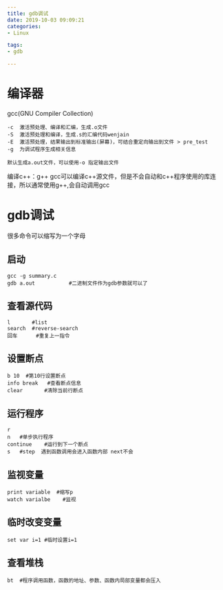 ```yaml
---
title: gdb调试
date: 2019-10-03 09:09:21
categories:
- Linux

tags:
- gdb

---
```


# 编译器
gcc(GNU Compiler Collection)

    -c  激活预处理、编译和汇编，生成.o文件
    -S  激活预处理和编译，生成.s的汇编代码wenjain
    -E  激活预处理，结果输出到标准输出(屏幕)，可结合重定向输出到文件 > pre_test
    -g  为调试程序生成相关信息
    
    默认生成a.out文件，可以使用-o 指定输出文件
    
编译c++：g++  gcc可以编译c++源文件，但是不会自动和c++程序使用的库连接，所以通常使用g++,会自动调用gcc

# gdb调试 
很多命令可以缩写为一个字母   
## 启动
    gcc -g summary.c
    gdb a.out           #二进制文件作为gdb参数就可以了
## 查看源代码
    l       #list
    search  #reverse-search
    回车      #重复上一指令
    
## 设置断点
    b 10  #第10行设置断点
    info break   #查看断点信息
    clear       #清除当前行断点
    
## 运行程序
    r
    n   #单步执行程序
    continue    #运行到下一个断点
    s   #step  遇到函数调用会进入函数内部 next不会
## 监视变量
    print variable  #缩写p  
    watch varialbe    #监视
## 临时改变变量
    set var i=1 #临时设置i=1
## 查看堆栈
    bt  #程序调用函数，函数的地址、参数、函数内局部变量都会压入              
    